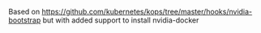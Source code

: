 Based on https://github.com/kubernetes/kops/tree/master/hooks/nvidia-bootstrap but with added support to install nvidia-docker